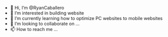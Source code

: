 - 👋 Hi, I’m @RyanCaballero
- 👀 I’m interested in building website
- 🌱 I’m currently learning how to optimize PC websites to mobile websites
- 💞️ I’m looking to collaborate on ...
- 📫 How to reach me ...

<!---
RyanCaballero/RyanCaballero is a ✨ special ✨ repository because its `README.md` (this file) appears on your GitHub profile.
You can click the Preview link to take a look at your changes.
--->

